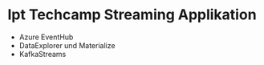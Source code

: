 # Ipt Techcamp Streaming Applikation
- Azure EventHub
- DataExplorer und Materialize
- KafkaStreams
